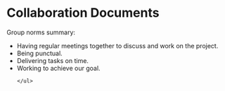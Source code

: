 # Collaboration Documents

<!-- group norms summary -->
<p>Group norms summary:</p>
    <ul>
        <li>Having regular meetings together to discuss and work on the project.</li>
        <li>Being punctual.</li>
        <li>Delivering tasks on time.</li>
        <li>Working to achieve our goal. </li>
    
    </ul>
    
 

<!-- group norms list -->
